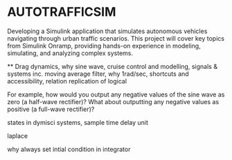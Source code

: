 # AUTOTRAFFICSIM
Developing a Simulink application that simulates autonomous vehicles navigating through urban traffic scenarios. This project will cover key topics from Simulink Onramp, providing hands-on experience in modeling, simulating, and analyzing complex systems.

** Drag dynamics, why sine wave, cruise control and modelling, signals & systems inc. moving average filter, why 1rad/sec, shortcuts and accessibility, relation replication of logical

For example, how would you output any negative values of the sine wave as zero (a half-wave rectifier)? What about outputting any negative values as positive (a full-wave rectifier)?

states in dymisci systems, sample time delay unit

laplace

why always set intial condition in integrator
